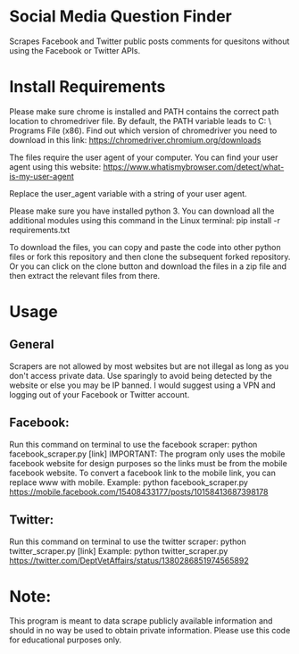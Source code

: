 # Social Media Question Finder
Scrapes Facebook and Twitter public posts comments for quesitons without using the Facebook or Twitter APIs.

# Install Requirements
Please make sure chrome is installed and PATH contains the correct path location to chromedriver file. By default,
the PATH variable leads to C: \ Programs File (x86).
Find out which version of chromedriver you need to download in this link: https://chromedriver.chromium.org/downloads

The files require the user agent of your computer. You can find your user agent using this website: https://www.whatismybrowser.com/detect/what-is-my-user-agent

Replace the user_agent variable with a string of your user agent.

Please make sure you have installed python 3.
You can download all the additional modules using this command in the Linux terminal:
pip install -r requirements.txt

To download the files, you can copy and paste the code into other python files or fork this repository and then clone the subsequent forked repository.
Or you can click on the clone button and download the files in a zip file and then extract the relevant files from there.

# Usage
## General
Scrapers are not allowed by most websites but are not illegal as long as you don't access private data.
Use sparingly to avoid being detected by the website or else you may be IP banned.
I would suggest using a VPN and logging out of your Facebook or Twitter account.

## Facebook:
Run this command on terminal to use the facebook scraper: python facebook_scraper.py [link]
IMPORTANT: The program only uses the mobile facebook website for design purposes so the links must be from the mobile facebook website.
To convert a facebook link to the mobile link, you can replace www with mobile.
Example: python facebook_scraper.py https://mobile.facebook.com/15408433177/posts/10158413687398178

## Twitter:
Run this command on terminal to use the twitter scraper: python twitter_scraper.py [link]
Example: python twitter_scraper.py https://twitter.com/DeptVetAffairs/status/1380286851974565892

# Note:
This program is meant to data scrape publicly available information and should in no way be used to obtain private information.
Please use this code for educational purposes only.
